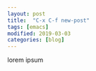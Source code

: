 ```yaml
---
layout: post
title:  "C-x C-f new-post"
tags: [emacs]
modified: 2019-03-03
categories: [blog]
---
```

lorem ipsum
